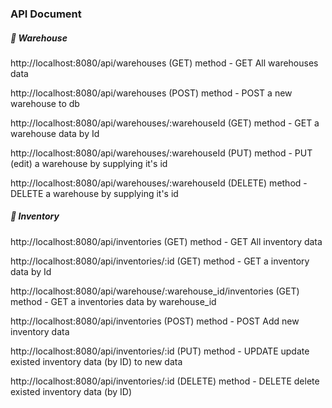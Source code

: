 ### API Document


##### 📍 Warehouse 

http://localhost:8080/api/warehouses
(GET) method - GET All warehouses data

http://localhost:8080/api/warehouses
(POST) method - POST a new warehouse to db

http://localhost:8080/api/warehouses/:warehouseId
(GET) method - GET a warehouse data by Id

http://localhost:8080/api/warehouses/:warehouseId
(PUT) method - PUT (edit) a warehouse by supplying it's id

http://localhost:8080/api/warehouses/:warehouseId
(DELETE) method - DELETE a warehouse by supplying it's id


##### 📍 Inventory 

http://localhost:8080/api/inventories
(GET) method - GET All inventory data

http://localhost:8080/api/inventories/:id
(GET) method - GET a inventory data by Id 

http://localhost:8080/api/warehouse/:warehouse_id/inventories
(GET) method - GET a inventories data by warehouse_id

http://localhost:8080/api/inventories
(POST) method - POST Add new inventory data

http://localhost:8080/api/inventories/:id
(PUT) method - UPDATE update existed inventory data (by ID) to new data

http://localhost:8080/api/inventories/:id
(DELETE) method - DELETE delete existed inventory data (by ID)

